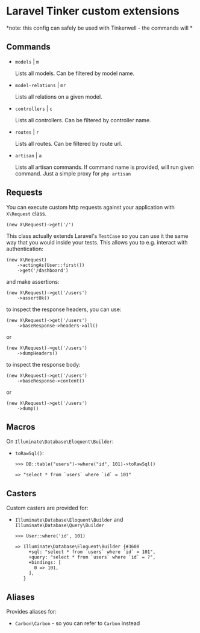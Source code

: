# Laravel Tinker custom extensions

*note: this config can safely be used with Tinkerwell - the commands will *

## Commands

- `models` | `m` 

    Lists all models. Can be filtered by model name.

- `model-relations` | `mr` 

    Lists all relations on a given model.

- `controllers` | `c`

    Lists all controllers. Can be filtered by controller name.

- `routes` | `r`

    Lists all routes. Can be filtered by route url.

- `artisan` | `a`

    Lists all artisan commands. If command name is provided, will run given command. Just a simple proxy for `php artisan`

## Requests

You can execute custom http requests against your application with `X\Request` class. 

    (new X\Request)->get('/')

This class actually extends Laravel's `TestCase` so you can use it the same way that you would inside your tests. This allows you to e.g. interact with authentication:

    (new X\Request)
        ->actingAs(User::first())
        ->get('/dashboard')

and make assertions:

    (new X\Request)->get('/users')
        ->assertOk()

to inspect the response headers, you can use:

    (new X\Request)->get('/users')
        ->baseResponse->headers->all()

or

    (new X\Request)->get('/users')
        ->dumpHeaders()

to inspect the response body:

    (new X\Request)->get('/users')
        ->baseResponse->content()

or

    (new X\Request)->get('/users')
        ->dump()


## Macros

On `Illuminate\Database\Eloquent\Builder`:

- `toRawSql()`:

    ```
    >>> DB::table("users")->where("id", 101)->toRawSql()
  
    => "select * from `users` where `id` = 101"
    ```

## Casters

Custom casters are provided for:

- `Illuminate\Database\Eloquent\Builder` and `Illuminate\Database\Query\Builder`

    ```
    >>> User::where('id', 101)
  
    => Illuminate\Database\Eloquent\Builder {#3608
         +sql: "select * from `users` where `id` = 101",
         +query: "select * from `users` where `id` = ?",
         +bindings: [
           0 => 101,
         ],
       }
    ```
    
## Aliases

Provides aliases for:

- `Carbon\Carbon` - so you can refer to `Carbon` instead

